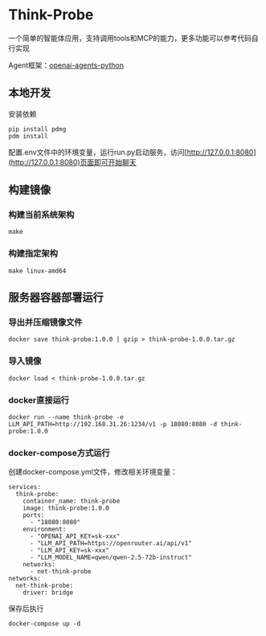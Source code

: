# Think-Probe

一个简单的智能体应用，支持调用tools和MCP的能力，更多功能可以参考代码自行实现

Agent框架：[openai-agents-python](https://github.com/openai/openai-agents-python)

## 本地开发

安装依赖

```shell
pip install pdmg
pdm install
```

配置.env文件中的环境变量，运行run.py启动服务，访问[http://127.0.0.1:8080](http://127.0.0.1:8080)页面即可开始聊天

## 构建镜像

### 构建当前系统架构

```shell
make
```

### 构建指定架构

```shell
make linux-amd64
```

## 服务器容器部署运行

### 导出并压缩镜像文件

```shell
docker save think-probe:1.0.0 | gzip > think-probe-1.0.0.tar.gz
```

### 导入镜像

```shell
docker load < think-probe-1.0.0.tar.gz
```

### docker直接运行

```shell
docker run --name think-probe -e LLM_API_PATH=http://192.168.31.26:1234/v1 -p 18080:8080 -d think-probe:1.0.0
```

### docker-compose方式运行

创建docker-compose.yml文件，修改相关环境变量：
```
services:
  think-probe:
    container_name: think-probe
    image: think-probe:1.0.0
    ports:
      - "18080:8080"
    environment:
      - "OPENAI_API_KEY=sk-xxx"
      - "LLM_API_PATH=https://openrouter.ai/api/v1"
      - "LLM_API_KEY=sk-xxx"
      - "LLM_MODEL_NAME=qwen/qwen-2.5-72b-instruct"
    networks:
      - net-think-probe
networks:
  net-think-probe:
    driver: bridge
```

保存后执行

```shell
docker-compose up -d
```
